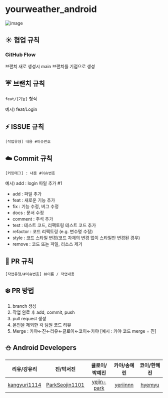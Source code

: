 # yourweather_android
![image](https://github.com/yourweather/yourweather_android/assets/102938120/ad5beeb8-4593-4c48-bd16-253cf893dac5)
## ☀️ 협업 규칙
### GitHub Flow
브랜치 새로 생성시 main 브랜치를 기점으로 생성

## ☔ 브랜치 규칙
`feat/{기능}` 형식

예시) feat/Login 

## ⚡ ISSUE 규칙
`[작업유형] 내용 #이슈번호`

## ☁️ Commit 규칙
`[커밋태그] : 내용 #이슈번호`

예시) add : login 파일 추가 #1

- add : 파일 추가 
- feat : 새로운 기능 추가
- fix : 기능 수정, 버그 수정
- docs : 문서 수정
- comment : 주석 추가
- test : 테스트 코드, 리팩토링 테스트 코드 추가
- refactor : 코드 리팩토링 (e.g. 변수명 수정)
- style : 코드 스타일 변경(코드 자체의 변경 없이 스타일만 변경된 경우)
- remove : 코드 또는 파일, 리소스 제거

## 🌊 PR 규칙
`[작업유형/#이슈번호] 뷰이름 / 작업내용`

## ❄️ PR 방법
1) branch 생성
2) 작업 완료 후 add, commit, push
3) pull request 생성
4) 본인을 제외한 각 팀원 코드 리뷰
5) Merge : 카야←진←리유←클로이←코이←카야
   [예시 : 카야 코드 merge = 진]

## ⛄ Android Developers
| 리유/강유리 | 진/박서진 | 클로이/박예진 | 카야/송예린 | 코이/한혜진 |
|:---------:|:----------:|:----------:|:----------:|:----------:|
| [kangyuri1114](https://github.com/kangyuri1114) | [ParkSeojin1101](https://github.com/ParkSeojin1101) | [yejin-park](https://github.com/yejin-park) | [yeriinnn](https://github.com/yeriinnn) | [hyemyu](https://github.com/hyemyu) |
